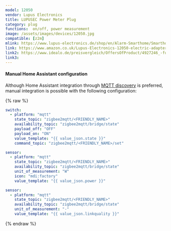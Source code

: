 ```yaml
---
model: 12050  
vendor: Lupus Electronics
title: LUPUSEC Power Meter Plug
category: plug
functions:  on/off, power measurement
image: /assets/images/devices/12050.jpg
compatible: [z2m]
mlink: https://www.lupus-electronics.de/shop/en/Alarm-Smarthome/Smarthome-Home-Automation/LUPUSEC-Remote-controlled-mains-socket-with-power-meter-and-Zi-p.html
link: https://www.amazon.co.uk/Lupus-Electronics-12050-electric-adapter-adaptor/dp/B015T79TMI
link2: https://www.idealo.de/preisvergleich/OffersOfProduct/4927246_-funksteckdose-mit-strommesser-und-repeater-12050-lupus-electronics.html
link3: 
---
```



#### Manual Home Assistant configuration
Although Home Assistant integration through [MQTT discovery](https://www.zigbee2mqtt.io/integration/home_assistant) is preferred,
manual integration is possible with the following configuration:


{% raw %}
```yaml
switch:
  - platform: "mqtt"
    state_topic: "zigbee2mqtt/<FRIENDLY_NAME>"
    availability_topic: "zigbee2mqtt/bridge/state"
    payload_off: "OFF"
    payload_on: "ON"
    value_template: "{{ value_json.state }}"
    command_topic: "zigbee2mqtt/<FRIENDLY_NAME>/set"

sensor:
  - platform: "mqtt"
    state_topic: "zigbee2mqtt/<FRIENDLY_NAME>"
    availability_topic: "zigbee2mqtt/bridge/state"
    unit_of_measurement: "W"
    icon: "mdi:factory"
    value_template: "{{ value_json.power }}"

sensor:
  - platform: "mqtt"
    state_topic: "zigbee2mqtt/<FRIENDLY_NAME>"
    availability_topic: "zigbee2mqtt/bridge/state"
    unit_of_measurement: "-"
    value_template: "{{ value_json.linkquality }}"
```
{% endraw %}


